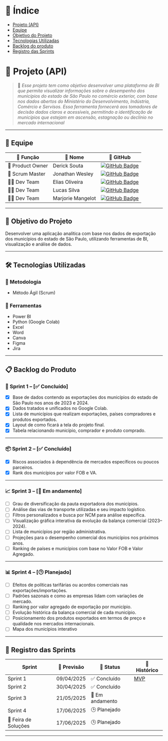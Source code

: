 # 📑 Índice
* [Projeto (API)](#-projeto-api)
* [Equipe](#-equipe)
* [Objetivo do Projeto](#-objetivo-do-projeto)
* [Tecnologias Utilizadas](#%EF%B8%8F-tecnologias-utilizadas)
* [Backlog do produto](#-backlog-do-produto)
* [Registro das Sprints](#-registro-das-sprints)

# 🚀 Projeto (API) 
> 📌 *Esse projeto tem como objetivo desenvolver uma plataforma de BI que permita visualizar informações sobre o desempenho dos municípios do estado de São Paulo no comércio exterior, com base nos dados abertos do Ministério do Desenvolvimento, Indústria, Comércio e Servísos. Essa ferramenta fornecerá aos tomadores de decisão dados claros e acessíveis, permitindo a identificação de municípios que estejam em ascensão, estagnação ou declínio no mercado internacional*

---

## 👥 Equipe

| 💼 Função        | 👤 Nome               | 🔗 GitHub |
|------------------|----------------------|------------------------------------------------------------------|
| 🧭 Product Owner | Derick Souta         | [![GitHub Badge](https://img.shields.io/badge/GitHub-111217?style=flat-square&logo=github&logoColor=white)](https://github.com/DerickSouta) |
| 🧩 Scrum Master  | Jonathan Wesley      | [![GitHub Badge](https://img.shields.io/badge/GitHub-111217?style=flat-square&logo=github&logoColor=white)](https://github.com/JonathanWesleyFS) |
| 👨‍💻 Dev Team     | Elias Oliveira       | [![GitHub Badge](https://img.shields.io/badge/GitHub-111217?style=flat-square&logo=github&logoColor=white)](https://github.com/Oliveira835) |
| 👨‍💻 Dev Team     | Lucas Silva          | [![GitHub Badge](https://img.shields.io/badge/GitHub-111217?style=flat-square&logo=github&logoColor=white)](https://github.com/LucasSilva59) |
| 👩‍💻 Dev Team     | Marjorie Mangelot    | [![GitHub Badge](https://img.shields.io/badge/GitHub-111217?style=flat-square&logo=github&logoColor=white)](https://github.com/MarjorieMangelot) |

---

## 🎯 Objetivo do Projeto

Desenvolver uma aplicação analítica com base nos dados de exportação dos municípios do estado de São Paulo, utilizando ferramentas de BI, visualização e análise de dados.

---

## 🛠️ Tecnologias Utilizadas

### 📌 Metodologia
- Método Ágil (Scrum)

### 🧰 Ferramentas
- Power BI
- Python (Google Colab)
- Excel
- Word
- Canva
- Figma
- Jira

---

## 📋 Backlog do Produto

### 🏁 Sprint 1 – [✅ Concluído]
- [x] Base de dados contendo as exportações dos municípios do estado de São Paulo nos anos de 2023 e 2024.
- [x] Dados tratados e unificados no Google Colab.
- [x] Lista de municípios que realizam exportações, países compradores e produtos exportados.
- [x] Layout de como ficará a tela do projeto final.
- [x] Tabela relacionando município, comprador e produto comprado.

---

### 📦 Sprint 2 – [✅ Concluído]
- [x] Riscos associados à dependência de mercados específicos ou poucos parceiros.
- [x] Rank dos municípios por valor FOB e VA.

---

### 📈 Sprint 3 – [🔄 Em andamento]
- [ ] Grau de diversificação da pauta exportadora dos municípios.
- [ ] Análise das vias de transporte utilizadas e seu impacto logístico.
- [ ] Filtros personalizados e busca por NCM para análise específica.
- [ ] Visualização gráfica interativa da evolução da balança comercial (2023–2024).
- [ ] Lista de municípios por região administrativa.
- [ ] Projeções para o desempenho comercial dos municípios nos próximos anos.
- [ ] Ranking de países e municípios com base no Valor FOB e Valor Agregado.
---

### 📊 Sprint 4 – [🕒 Planejado]
- [ ] Efeitos de políticas tarifárias ou acordos comerciais nas exportações/importações.
- [ ] Padrões sazonais e como as empresas lidam com variações de mercado.
- [ ] Ranking por valor agregado de exportação por município.
- [ ] Evolução histórica da balança comercial de cada município.
- [ ] Posicionamento dos produtos exportados em termos de preço e qualidade nos mercados internacionais.
- [ ] Mapa dos municípios interativo 

---

## 📅 Registro das Sprints

| Sprint              | 📆 Previsão   | 📌 Status | 📝 Histórico |
|---------------------|---------------|-----------|----------------|
| Sprint 1            | 09/04/2025     | ✅ Concluído | [MVP]([file:///C:/Users/Derick%20Souta/Desktop/Trabalho_Riscos_Comerciais_FINAL%20(1).pdf](https://drive.google.com/file/d/1XMfBVbAXyNgi4J_RShvRKP8kEh7kjSZP/view?usp=drive_link)) |
| Sprint 2            | 30/04/2025     | ✅ Concluído | |
| Sprint 3            | 21/05/2025     | 🔄 Em andamento | |
| Sprint 4            | 17/06/2025     | 🕒 Planejado | |
| 🎪 Feira de Soluções | 17/06/2025     | 🕒 Planejado | |

---
